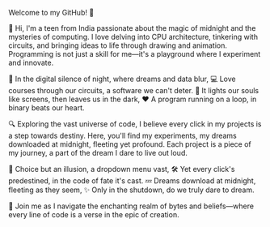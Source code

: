 Welcome to my GitHub! 🌌

👋 Hi, I'm a teen from India passionate about the magic of midnight and the mysteries of computing. I love delving into CPU architecture, tinkering with circuits, and bringing ideas to life through drawing and animation. Programming is not just a skill for me—it's a playground where I experiment and innovate.

🌙 In the digital silence of night, where dreams and data blur,
💻 Love courses through our circuits, a software we can't deter.
🌟 It lights our souls like screens, then leaves us in the dark,
❤️ A program running on a loop, in binary beats our heart.

🔍 Exploring the vast universe of code, I believe every click in my projects is a step towards destiny. Here, you'll find my experiments, my dreams downloaded at midnight, fleeting yet profound. Each project is a piece of my journey, a part of the dream I dare to live out loud.

👾 Choice but an illusion, a dropdown menu vast,
🛠 Yet every click's predestined, in the code of fate it's cast.
💤 Dreams download at midnight, fleeting as they seem,
✨ Only in the shutdown, do we truly dare to dream.

🚀 Join me as I navigate the enchanting realm of bytes and beliefs—where every line of code is a verse in the epic of creation.

